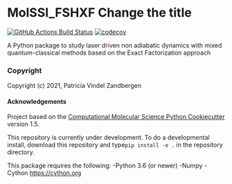 MolSSI_FSHXF Change the title
==============================
[//]: # (Badges)
[![GitHub Actions Build Status](https://github.com/REPLACE_WITH_OWNER_ACCOUNT/molssi_fshxf/workflows/CI/badge.svg)](https://github.com/REPLACE_WITH_OWNER_ACCOUNT/molssi_fshxf/actions?query=workflow%3ACI)
[![codecov](https://codecov.io/gh/REPLACE_WITH_OWNER_ACCOUNT/MolSSI_FSHXF/branch/master/graph/badge.svg)](https://codecov.io/gh/REPLACE_WITH_OWNER_ACCOUNT/MolSSI_FSHXF/branch/master)


A Python package to study laser driven non adiabatic dynamics with mixed quantum-classical methods based on the Exact Factorization approach

### Copyright

Copyright (c) 2021, Patricia Vindel Zandbergen


#### Acknowledgements
 
Project based on the 
[Computational Molecular Science Python Cookiecutter](https://github.com/molssi/cookiecutter-cms) version 1.5.

This repository is currently under development. To do a developmental install, download this repository and type`pip install -e .` in the repository directory.

This package requires the following:
-Python 3.6 (or newer)
-Numpy
-Cython https://cython.org
